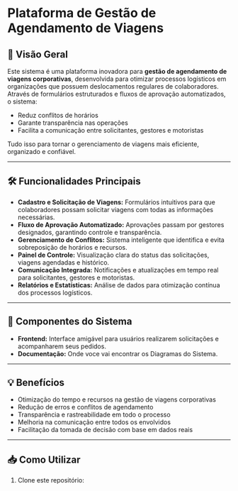 # Plataforma de Gestão de Agendamento de Viagens

## 🚀 Visão Geral

Este sistema é uma plataforma inovadora para **gestão de agendamento de viagens corporativas**, desenvolvida para otimizar processos logísticos em organizações que possuem deslocamentos regulares de colaboradores. Através de formulários estruturados e fluxos de aprovação automatizados, o sistema:

- Reduz conflitos de horários
- Garante transparência nas operações
- Facilita a comunicação entre solicitantes, gestores e motoristas

Tudo isso para tornar o gerenciamento de viagens mais eficiente, organizado e confiável.

---

## 🛠️ Funcionalidades Principais

- **Cadastro e Solicitação de Viagens:** Formulários intuitivos para que colaboradores possam solicitar viagens com todas as informações necessárias.
- **Fluxo de Aprovação Automatizado:** Aprovações passam por gestores designados, garantindo controle e transparência.
- **Gerenciamento de Conflitos:** Sistema inteligente que identifica e evita sobreposição de horários e recursos.
- **Painel de Controle:** Visualização clara do status das solicitações, viagens agendadas e histórico.
- **Comunicação Integrada:** Notificações e atualizações em tempo real para solicitantes, gestores e motoristas.
- **Relatórios e Estatísticas:** Análise de dados para otimização contínua dos processos logísticos.

---

## 📂 Componentes do Sistema

- **Frontend:** Interface amigável para usuários realizarem solicitações e acompanharem seus pedidos.
- **Documentação:** Onde voce vai encontrar os Diagramas do Sistema.
  

---

## 💡 Benefícios

- Otimização do tempo e recursos na gestão de viagens corporativas
- Redução de erros e conflitos de agendamento
- Transparência e rastreabilidade em todo o processo
- Melhoria na comunicação entre todos os envolvidos
- Facilitação da tomada de decisão com base em dados reais

---

## 📥 Como Utilizar

1. Clone este repositório:
